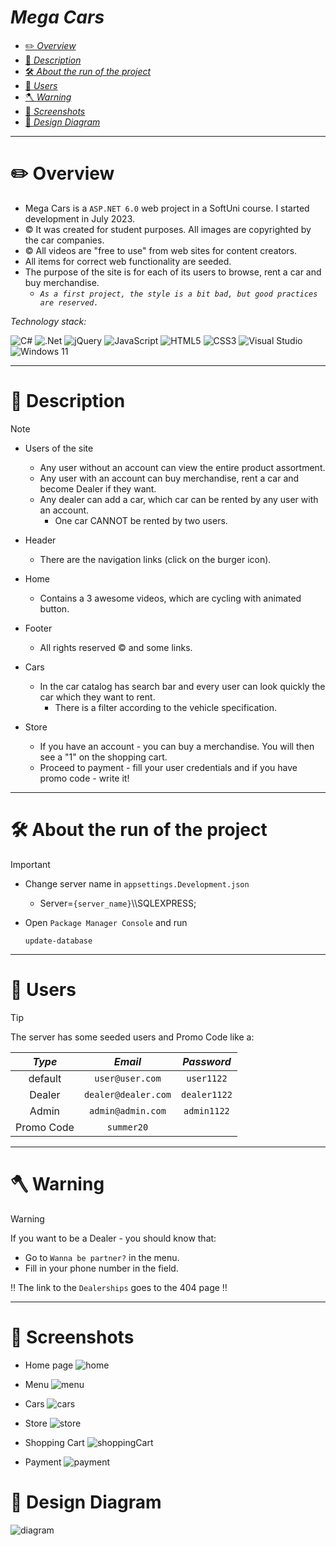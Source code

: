 # *Mega Cars*

* [✏️ *Overview*](#%EF%B8%8F-overview)
* [📘 *Description*](#-description)
* [🛠️ *About the run of the project*](#%EF%B8%8F-about-the-run-of-the-project)
* [🔑 *Users*](#-users)
* [🪓 *Warning*](#-warning)
* [🚗 *Screenshots*](#-screenshots)
* [🌟 *Design Diagram*](#-design-diagram)

---
# ✏️ Overview
* Mega Cars is a `ASP.NET 6.0` web project in a SoftUni course. I started development in July 2023.
* ©️ It was created for student purposes. All images are copyrighted by the car companies.
* ©️ All videos are "free to use" from web sites for content creators.
* All items for correct web functionality are seeded.
*  The purpose of the site is for each of its users to browse, rent a car and buy merchandise.
      * *`As a first project, the style is a bit bad, but good practices are reserved.`*

*Technology stack:*

![C#](https://img.shields.io/badge/c%23-%23239120.svg?style=for-the-badge&logo=csharp&logoColor=white)
![.Net](https://img.shields.io/badge/.NET-5C2D91?style=for-the-badge&logo=.net&logoColor=white)
![jQuery](https://img.shields.io/badge/jquery-%230769AD.svg?style=for-the-badge&logo=jquery&logoColor=white)
![JavaScript](https://img.shields.io/badge/javascript-%23323330.svg?style=for-the-badge&logo=javascript&logoColor=%23F7DF1E)
![HTML5](https://img.shields.io/badge/html5-%23E34F26.svg?style=for-the-badge&logo=html5&logoColor=white)
![CSS3](https://img.shields.io/badge/css3-%231572B6.svg?style=for-the-badge&logo=css3&logoColor=white)
![Visual Studio](https://img.shields.io/badge/Visual%20Studio-5C2D91.svg?style=for-the-badge&logo=visual-studio&logoColor=white)
![Windows 11](https://img.shields.io/badge/Windows%2011-%230079d5.svg?style=for-the-badge&logo=Windows%2011&logoColor=white)

---
# 📘 Description
> [!NOTE]
> * Users of the site
>   * Any user without an account can view the entire product assortment.
>   * Any user with an account can buy merchandise, rent a car and become Dealer if they want.
>   * Any dealer can add a car, which car can be rented by any user with an account.
>     * One car CANNOT be rented by two users.
>
> * Header
>   * There are the navigation links (click on the burger icon).
>
> * Home
>   * Contains a 3 awesome videos, which are cycling with animated button.
>
> * Footer
>   * All rights reserved ©️ and some links.
>
> * Cars
>   * In the car catalog has search bar and every user can look quickly the car which they want to rent.
>     * There is a filter according to the vehicle specification.
>
> * Store
>   * If you have an account - you can buy a merchandise. You will then see a "1" on the shopping cart.
>   * Proceed to payment - fill your user credentials and if you have promo code - write it!

---
# 🛠️ About the run of the project
> [!IMPORTANT]
> * Change server name in `appsettings.Development.json`
>   * Server=`{server_name}`\\\SQLEXPRESS;
>
> * Open `Package Manager Console` and run
> 
>       update-database


---
# 🔑 Users
> [!TIP]
> The server has some seeded users and Promo Code like a:
> 
> |*Type*    |*Email*|*Password*|
> |  :---:   |:---:|:---:|
> |default   |`user@user.com`|`user1122`|
> |Dealer    |`dealer@dealer.com`|`dealer1122`|
> |Admin     |`admin@admin.com`|`admin1122`|
> |Promo Code|`summer20`|

---
# 🪓 Warning
> [!WARNING]
> If you want to be a Dealer - you should know that:
> * Go to `Wanna be partner?` in the menu.
> * Fill in your phone number in the field.
>
> ‼️ The link to the `Dealerships` goes to the 404 page ‼️

---
# 🚗 Screenshots
* Home page
![home](https://github.com/VladimirShalamanov/MegaCars-ASP.NET-WebProject2023/assets/102071427/8e8db704-8701-4932-8bb7-d423c6fc1b1b)

* Menu
![menu](https://github.com/VladimirShalamanov/MegaCars-ASP.NET-WebProject2023/assets/102071427/0fcaefa6-5586-4a0d-a823-7e99201856ad)

* Cars
![cars](https://github.com/VladimirShalamanov/MegaCars-ASP.NET-WebProject2023/assets/102071427/f2d0049a-1869-4b86-a945-55ef2f8e4606)

* Store
![store](https://github.com/VladimirShalamanov/MegaCars-ASP.NET-WebProject2023/assets/102071427/275efec9-a839-44b6-ad7e-04fe9b4904c7)

* Shopping Cart
![shoppingCart](https://github.com/VladimirShalamanov/MegaCars-ASP.NET-WebProject2023/assets/102071427/e82df24a-e4b4-4077-8221-f546d95527c2)

* Payment
![payment](https://github.com/VladimirShalamanov/MegaCars-ASP.NET-WebProject2023/assets/102071427/1ec02f1b-75bc-4bd3-a8c9-d0f90692f764)

# 🌟 Design Diagram
![diagram](https://github.com/VladimirShalamanov/MegaCars-ASP.NET-WebProject2023/assets/102071427/6ec16a8c-f348-4f49-9708-d406d9a1f3a8)
